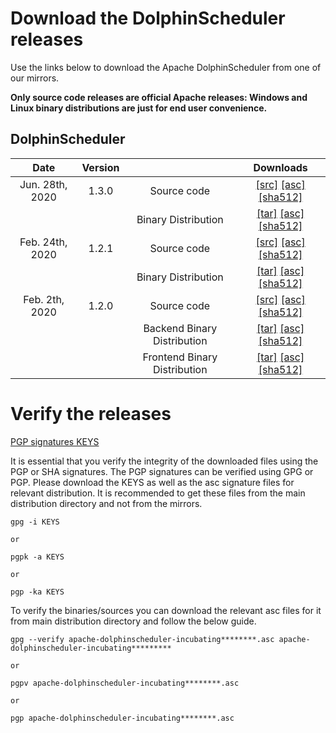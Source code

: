 # Download the DolphinScheduler releases

Use the links below to download the Apache DolphinScheduler from one of our mirrors.

**Only source code releases are official Apache releases: Windows and Linux binary distributions are just for end user convenience.**


## DolphinScheduler
| Date | Version| | Downloads |
|:---:|:--:|:--:|:--:|
| Jun. 28th, 2020 | 1.3.0 | Source code| [[src]](https://www.apache.org/dyn/closer.cgi/incubator/dolphinscheduler/1.3.0/apache-dolphinscheduler-incubating-1.3.0-src.zip) [[asc]](https://downloads.apache.org/incubator/dolphinscheduler/1.3.0/apache-dolphinscheduler-incubating-1.3.0-src.zip.asc) [[sha512]](https://downloads.apache.org/incubator/dolphinscheduler/1.3.0/apache-dolphinscheduler-incubating-1.3.0-src.zip.sha512)|
| | | Binary Distribution| [[tar]](https://www.apache.org/dyn/closer.cgi/incubator/dolphinscheduler/1.3.0/apache-dolphinscheduler-incubating-1.3.0-dolphinscheduler-bin.tar.gz) [[asc]](https://downloads.apache.org/incubator/dolphinscheduler/1.3.0/apache-dolphinscheduler-incubating-1.3.0-dolphinscheduler-bin.tar.gz.asc) [[sha512]](https://downloads.apache.org/incubator/dolphinscheduler/1.3.0/apache-dolphinscheduler-incubating-1.3.0-dolphinscheduler-bin.tar.gz.sha512)|
| Feb. 24th, 2020 | 1.2.1 | Source code| [[src]](https://www.apache.org/dyn/closer.cgi/incubator/dolphinscheduler/1.2.1/apache-dolphinscheduler-incubating-1.2.1-src.zip) [[asc]](https://downloads.apache.org/incubator/dolphinscheduler/1.2.1/apache-dolphinscheduler-incubating-1.2.1-src.zip.asc) [[sha512]](https://downloads.apache.org/incubator/dolphinscheduler/1.2.1/apache-dolphinscheduler-incubating-1.2.1-src.zip.sha512)|
| | | Binary Distribution| [[tar]](https://www.apache.org/dyn/closer.cgi/incubator/dolphinscheduler/1.2.1/apache-dolphinscheduler-incubating-1.2.1-dolphinscheduler-bin.tar.gz) [[asc]](https://downloads.apache.org/incubator/dolphinscheduler/1.2.1/apache-dolphinscheduler-incubating-1.2.1-dolphinscheduler-bin.tar.gz.asc) [[sha512]](https://downloads.apache.org/incubator/dolphinscheduler/1.2.1/apache-dolphinscheduler-incubating-1.2.1-dolphinscheduler-bin.tar.gz.sha512)|
| Feb. 2th, 2020 | 1.2.0 | Source code| [[src]](https://www.apache.org/dyn/closer.cgi/incubator/dolphinscheduler/1.2.0/apache-dolphinscheduler-incubating-1.2.0-src.zip) [[asc]](https://downloads.apache.org/incubator/dolphinscheduler/1.2.0/apache-dolphinscheduler-incubating-1.2.0-src.zip.asc) [[sha512]](https://downloads.apache.org/incubator/dolphinscheduler/1.2.0/apache-dolphinscheduler-incubating-1.2.0-src.zip.sha512)|
| | | Backend Binary Distribution| [[tar]](https://www.apache.org/dyn/closer.cgi/incubator/dolphinscheduler/1.2.0/apache-dolphinscheduler-incubating-1.2.0-dolphinscheduler-backend-bin.tar.gz) [[asc]](https://downloads.apache.org/incubator/dolphinscheduler/1.2.0/apache-dolphinscheduler-incubating-1.2.0-dolphinscheduler-backend-bin.tar.gz.asc) [[sha512]](https://downloads.apache.org/incubator/dolphinscheduler/1.2.0/apache-dolphinscheduler-incubating-1.2.0-dolphinscheduler-backend-bin.tar.gz.sha512)|
| | | Frontend Binary Distribution| [[tar]](https://www.apache.org/dyn/closer.cgi/incubator/dolphinscheduler/1.2.0/apache-dolphinscheduler-incubating-1.2.0-dolphinscheduler-front-bin.tar.gz) [[asc]](https://downloads.apache.org/incubator/dolphinscheduler/1.2.0/apache-dolphinscheduler-incubating-1.2.0-dolphinscheduler-front-bin.tar.gz.asc) [[sha512]](https://downloads.apache.org/incubator/dolphinscheduler/1.2.0/apache-dolphinscheduler-incubating-1.2.0-dolphinscheduler-front-bin.tar.gz.sha512)|

# Verify the releases
[PGP signatures KEYS](https://downloads.apache.org/incubator/dolphinscheduler/KEYS)

It is essential that you verify the integrity of the downloaded files using the PGP or SHA signatures. The PGP signatures can be verified using GPG or PGP. Please download the KEYS as well as the asc signature files for relevant distribution. It is recommended to get these files from the main distribution directory and not from the mirrors.

```
gpg -i KEYS

or

pgpk -a KEYS

or

pgp -ka KEYS
```

To verify the binaries/sources you can download the relevant asc files for it from main distribution directory and follow the below guide.

```
gpg --verify apache-dolphinscheduler-incubating********.asc apache-dolphinscheduler-incubating*********

or

pgpv apache-dolphinscheduler-incubating********.asc

or

pgp apache-dolphinscheduler-incubating********.asc
```

<br/>
